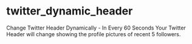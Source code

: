 # twitter_dynamic_header
Change Twitter Header Dynamically - In Every 60 Seconds Your Twitter Header will change showing the profile pictures of recent 5 followers.
